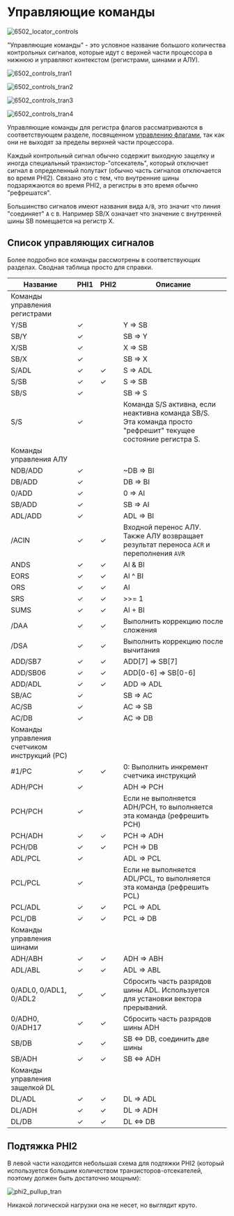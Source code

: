 # Управляющие команды

![6502_locator_controls](/BreakingNESWiki/imgstore/6502_locator_controls.jpg)

"Управляющие команды" - это условное название большого количества контрольных сигналов, которые идут с верхней части процессора в нижнюю и управляют контекстом (регистрами, шинами и АЛУ).

![6502_controls_tran1](/BreakingNESWiki/imgstore/6502_controls_tran1.jpg)

![6502_controls_tran2](/BreakingNESWiki/imgstore/6502_controls_tran2.jpg)

![6502_controls_tran3](/BreakingNESWiki/imgstore/6502_controls_tran3.jpg)

![6502_controls_tran4](/BreakingNESWiki/imgstore/6502_controls_tran4.jpg)

Управляющие команды для регистра флагов рассматриваются в соответствующем разделе, посвященном [управлению флагами](flags_control.md), так как они не выходят за пределы верхней части процессора.

Каждый контрольный сигнал обычно содержит выходную защелку и иногда специальный транзистор-"отсекатель", который отключает сигнал в определенный полутакт (обычно часть сигналов отключается во время PHI2). Связано это с тем, что внутренние шины подзаряжаются во время PHI2, а регистры в это время обычно "рефрешатся".

Большинство сигналов имеют названия вида `A/B`, это значит что линия "соединяет" `A` с `B`. Например SB/X означает что значение с внутренней шины SB помещается на регистр X.

## Список управляющих сигналов

Более подробно все команды рассмотрены в соответствующих разделах. Сводная таблица просто для справки.

|Название|PHI1|PHI2|Описание|
|---|---|---|---|
|Команды управления регистрами||||
|Y/SB|✓| |Y => SB|
|SB/Y|✓| |SB => Y|
|X/SB|✓| |X => SB|
|SB/X|✓| |SB => X|
|S/ADL|✓|✓|S => ADL|
|S/SB|✓|✓|S => SB|
|SB/S|✓| |SB => S|
|S/S|✓| |Команда S/S активна, если неактивна команда SB/S. Эта команда просто "рефрешит" текущее состояние регистра S.|
|Команды управления АЛУ||||
|NDB/ADD|✓| |~DB => BI|
|DB/ADD|✓| |DB => BI|
|0/ADD|✓| |0 => AI|
|SB/ADD|✓| |SB => AI|
|ADL/ADD|✓| |ADL => BI|
|/ACIN|✓|✓|Входной перенос АЛУ. Также АЛУ возвращает результат переноса `ACR` и переполнения `AVR`|
|ANDS|✓|✓|AI & BI|
|EORS|✓|✓|AI ^ BI|
|ORS|✓|✓|AI | BI|
|SRS|✓|✓|>>= 1|
|SUMS|✓|✓|AI + BI|
|/DAA|✓|✓|Выполнить коррекцию после сложения|
|/DSA|✓|✓|Выполнить коррекцию после вычитания|
|ADD/SB7|✓|✓|ADD\[7\] => SB\[7\]|
|ADD/SB06|✓|✓|ADD\[0-6\] => SB\[0-6\]|
|ADD/ADL|✓|✓|ADD => ADL|
|SB/AC|✓| |SB => AC|
|AC/SB|✓| |AC => SB|
|AC/DB|✓| |AC => DB|
|Команды управления счетчиком инструкций (PC)||||
|#1/PC|✓|✓|0: Выполнить инкремент счетчика инструкций|
|ADH/PCH|✓| |ADH => PCH|
|PCH/PCH|✓| |Если не выполняется ADH/PCH, то выполняется эта команда (рефрешить PCH)|
|PCH/ADH|✓|✓|PCH => ADH|
|PCH/DB|✓|✓|PCH => DB|
|ADL/PCL|✓| |ADL => PCL|
|PCL/PCL|✓| |Если не выполняется ADL/PCL, то выполняется эта команда (рефрешить PCL)|
|PCL/ADL|✓|✓|PCL => ADL|
|PCL/DB|✓|✓|PCL => DB|
|Команды управления шинами||||
|ADH/ABH|✓|✓|ADH => ABH|
|ADL/ABL|✓|✓|ADL => ABL|
|0/ADL0, 0/ADL1, 0/ADL2|✓|✓|Сбросить часть разрядов шины ADL. Используется для установки вектора прерываний.|
|0/ADH0, 0/ADH17|✓|✓|Сбросить часть разрядов шины ADH|
|SB/DB|✓|✓|SB <=> DB, соединить две шины|
|SB/ADH|✓|✓|SB <=> ADH|
|Команды управления защелкой DL||||
|DL/ADL|✓|✓|DL => ADL|
|DL/ADH|✓|✓|DL => ADH|
|DL/DB|✓|✓|DL <=> DB|

## Подтяжка PHI2

В левой части находится небольшая схема для подтяжки PHI2 (который используется большим количеством транзисторов-отсекателей, поэтому должен быть достаточно мощным):

![phi2_pullup_tran](/BreakingNESWiki/imgstore/phi2_pullup_tran.jpg)

Никакой логической нагрузки она не несет, но выглядит круто.
